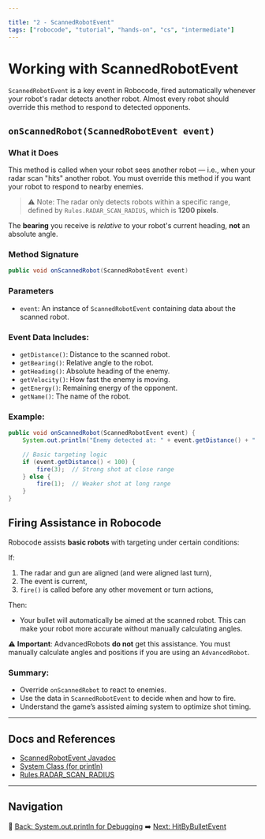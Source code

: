 ```yaml
---

title: "2 - ScannedRobotEvent"
tags: ["robocode", "tutorial", "hands-on", "cs", "intermediate"]
---
```


# Working with ScannedRobotEvent

`ScannedRobotEvent` is a key event in Robocode, fired automatically whenever your robot's radar detects another robot. Almost every robot should override this method to respond to detected opponents.

## `onScannedRobot(ScannedRobotEvent event)`

### What it Does

This method is called when your robot sees another robot — i.e., when your radar scan "hits" another robot. You must override this method if you want your robot to respond to nearby enemies.

> ⚠️ Note: The radar only detects robots within a specific range, defined by `Rules.RADAR_SCAN_RADIUS`, which is **1200 pixels**.

The **bearing** you receive is *relative* to your robot's current heading, **not** an absolute angle.

### Method Signature

```java
public void onScannedRobot(ScannedRobotEvent event)
```

### Parameters

* `event`: An instance of `ScannedRobotEvent` containing data about the scanned robot.

### Event Data Includes:

* `getDistance()`: Distance to the scanned robot.
* `getBearing()`: Relative angle to the robot.
* `getHeading()`: Absolute heading of the enemy.
* `getVelocity()`: How fast the enemy is moving.
* `getEnergy()`: Remaining energy of the opponent.
* `getName()`: The name of the robot.

### Example:

```java
public void onScannedRobot(ScannedRobotEvent event) {
    System.out.println("Enemy detected at: " + event.getDistance() + " pixels");

    // Basic targeting logic
    if (event.getDistance() < 100) {
        fire(3);  // Strong shot at close range
    } else {
        fire(1);  // Weaker shot at long range
    }
}
```

## Firing Assistance in Robocode

Robocode assists **basic robots** with targeting under certain conditions:

If:

1. The radar and gun are aligned (and were aligned last turn),
2. The event is current,
3. `fire()` is called before any other movement or turn actions,

Then:

* Your bullet will automatically be aimed at the scanned robot. This can make your robot more accurate without manually calculating angles.

⚠️ **Important**: AdvancedRobots **do not** get this assistance. You must manually calculate angles and positions if you are using an `AdvancedRobot`.

### Summary:

* Override `onScannedRobot` to react to enemies.
* Use the data in `ScannedRobotEvent` to decide when and how to fire.
* Understand the game’s assisted aiming system to optimize shot timing.

---

## Docs and References

* [ScannedRobotEvent Javadoc](https://docs.oracle.com/javase/8/docs/api/robocode/ScannedRobotEvent.html)
* [System Class (for println)](https://docs.oracle.com/javase/8/docs/api/java/lang/System.html)
* [Rules.RADAR\_SCAN\_RADIUS](https://robocode.sourceforge.io/docs/robocode/Rules.html)

---

## Navigation

🡌 [Back: System.out.println for Debugging](/robocode/Day-4/00_system_out_debugging)
➡️ [Next: HitByBulletEvent](/robocode/Day-4/02_hit_by_bullet_event)
